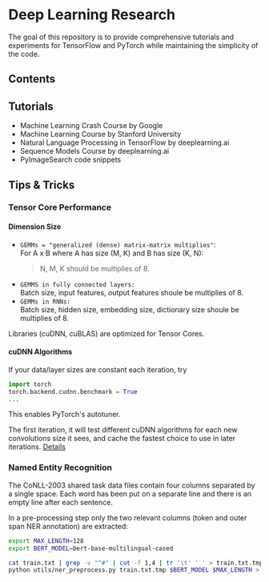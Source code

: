 # Deep Learning Research

The goal of this repository is to provide comprehensive tutorials and experiments for TensorFlow and PyTorch while maintaining the simplicity of the code.

<!-- <div align="center">
  <img src="https://www.tensorflow.org/images/tf_logo_social.png">
</div> -->

<!-- [TensorFlow](https://www.tensorflow.org/) is an end-to-end open source platform for machine learning. It has a comprehensive, flexible ecosystem of [tools](https://www.tensorflow.org/resources/tools), [libraries](https://www.tensorflow.org/resources/libraries-extensions), and [community](https://www.tensorflow.org/community) resources that lets researchers push the state-of-the-art in ML and developers easily build and deploy ML-powered applications. -->

<!-- <div align="center">
  <img src="https://github.com/pytorch/pytorch/blob/master/docs/source/_static/img/pytorch-logo-dark.png">
</div> -->

<!-- [PyTorch](https://pytorch.org/) is an open source machine learning framework that accelerates the path from research prototyping to production deployment. -->

<!-- ## Installation

```sh
conda install tensorflow-gpu
conda install pytorch torchvision cudatoolkit=10.1 -c pytorch
``` -->

## Contents

## Tutorials

- Machine Learning Crash Course by Google
- Machine Learning Course by Stanford University
- Natural Language Processing in TensorFlow by deeplearning.ai
- Sequence Models Course by deeplearning.ai
- PyImageSearch code snippets

## Tips & Tricks

### Tensor Core Performance

#### Dimension Size

- `GEMMs = "generalized (dense) matrix-matrix multiplies"`:\
  For A x B where A has size (M, K) and B has size (K, N):
  > N, M, K should be multiplies of 8.
- `GEMMS in fully connected layers:`\
  Batch size, input features, output features shoule be multiplies of 8.
- `GEMMs in RNNs:`\
  Batch size, hidden size, embedding size, dictionary size shoule be multiplies of 8.

Libraries (cuDNN, cuBLAS) are optimized for Tensor Cores.

#### cuDNN Algorithms

If your data/layer sizes are constant each iteration, try

```python
import torch
torch.backend.cudnn.benchmark = True
...
```

This enables PyTorch's autotuner.

The first iteration, it will test different cuDNN algorithms for each new convolutions size it sees, and cache the fastest choice to use in later iterations. [Details](https://discuss.pytorch.org/t/what-does-torch-backends-cudnn-benchmark-do/5936)

### Named Entity Recognition

The CoNLL-2003 shared task data files contain four columns separated by a single space. Each word has been put on a separate line and there is an empty line after each sentence.

In a pre-processing step only the two relevant columns (token and outer span NER annotation) are extracted:

```sh
export MAX_LENGTH=128
export BERT_MODEL=bert-base-multilingual-cased

cat train.txt | grep -v "^#" | cut -f 1,4 | tr '\t' ' ' > train.txt.tmp
python utils/ner_preprocess.py train.txt.tmp $BERT_MODEL $MAX_LENGTH > train.txt
```
